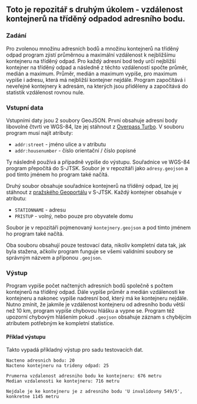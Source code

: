 ## Toto je repozitář s druhým úkolem - vzdálenost kontejnerů na tříděný odpadod adresního bodu.
### Zadání
Pro zvolenou množinu adresních bodů a množinu kontejnerů na tříděný odpad program zjistí průměrnou a maximální vzdálenost k nejbližšímu kontejneru na tříděný odpad. Pro každý adresní bod tedy určí nejbližší kontejner na tříděný odpad a následně z těchto vzdáleností spočte průměr, medián a maximum. Průměr, medián a maximum vypíše, pro maximum vypíše i adresu, která má nejbližší kontejner nejdále. Program započítává i neveřejné kontejnery k adresám, na kterých jsou přiděleny a započítává do statistik vzdálenost rovnou nule.

### Vstupní data
Vstupními daty jsou 2 soubory GeoJSON. První obsahuje adresní body libovolné
čtvrti ve WGS-84, lze jej stáhnout z [Overpass
Turbo](http://overpass-turbo.eu/s/11rE). V souboru program musí najít atributy: 
* `addr:street` - jméno ulice a v atributu
* `addr:housenumber` - číslo orientační / číslo popisné

Ty následně používá a případně vypíše do výstupu. Souřadnice ve WGS-84 program přepočítá do S-JTSK. Soubor je v repozitáři jako `adresy.geojson` a pod tímto jménem ho program také načítá.


Druhý soubor obsahuje souřadnice kontejnerů na tříděný odpad, lze jej stáhnout z
[pražského Geoportálu](https://www.geoportalpraha.cz/cs/data/otevrena-data/8726EF0E-0834-463B-9E5F-FE09E62D73FB)
v S-JTSK. 
Každý kontejner obsahuje v atributu:
* `STATIONNAME` - adresu
* `PRISTUP` - volný, nebo pouze pro obyvatele domu
    
Soubor je v repozitáři pojmenovaný `kontejnery.geojson` a pod tímto jménem ho program také načítá.

Oba souboru obsahují pouze testovací data, nikoliv kompletní data tak, jak byla stažena, ačkoliv program funguje se všemi validními soubory se správným názvem a příponou `.geojson`.
### Výstup
Program vypíše počet načtených adresních bodů společně s počtem kontejnerů na tříděný odpad. Dále vypíše průměr a medián vzdálenosti ke kontejneru a nakonec vypíše nadresní bod, který má ke kontejneru nejdále. Nutno zmínit, že jakmile je vzdálenost kontejneru od adresního bodu větší než 10 km, program vypíše chybovou hlášku a vypne se. Program též upozorní chybovým hlášením pokud `.geojson` obsahuje záznam s chybějcím atributem potřebným ke kompletní statistice. 
#### Příklad výstupu
Takto vypadá příkladný výstup pro sadu testovacích dat.
```
Nacteno adresnich bodu: 20
Nacteno kontejneru na trideny odpad: 25

Prumerna vzdalenost adresniho bodu ke kontejneru: 676 metru
Median vzdalenosti ke kontejneru: 716 metru

Nejdale je ke kontejneru je z adresniho bodu 'U invalidovny 549/5', konkretne 1145 metru
```